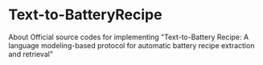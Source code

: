 # Text-to-BatteryRecipe
About Official source codes for implementing "Text-to-Battery Recipe: A language modeling-based protocol for automatic battery recipe extraction and retrieval"
